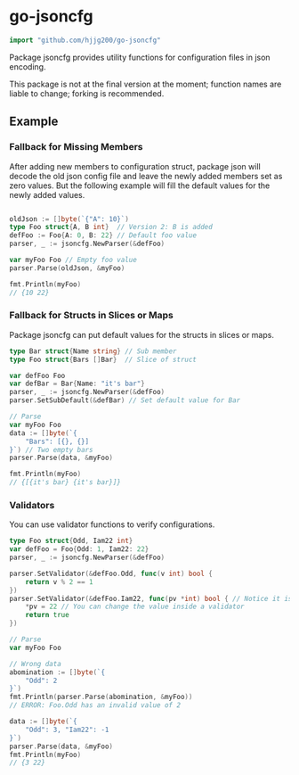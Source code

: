 # go-jsoncfg

```go
import "github.com/hjjg200/go-jsoncfg"
```

Package jsoncfg provides utility functions for configuration files in json encoding.

This package is not at the final version at the moment; function names are liable to change; forking is recommended.

## Example

### Fallback for Missing Members

After adding new members to configuration struct, package json will decode the old json config file and leave the newly added members set as zero values. But the following example will fill the default values for the newly added values.

```go

oldJson := []byte(`{"A": 10}`)
type Foo struct{A, B int}  // Version 2: B is added
defFoo := Foo{A: 0, B: 22} // Default foo value
parser, _ := jsoncfg.NewParser(&defFoo)

var myFoo Foo // Empty foo value
parser.Parse(oldJson, &myFoo)

fmt.Println(myFoo)
// {10 22}

```

### Fallback for Structs in Slices or Maps

Package jsoncfg can put default values for the structs in slices or maps.

```go
type Bar struct{Name string} // Sub member
type Foo struct{Bars []Bar}  // Slice of struct

var defFoo Foo
var defBar = Bar{Name: "it's bar"}
parser, _ := jsoncfg.NewParser(&defFoo)
parser.SetSubDefault(&defBar) // Set default value for Bar

// Parse
var myFoo Foo
data := []byte(`{
    "Bars": [{}, {}]
}`) // Two empty bars
parser.Parse(data, &myFoo)

fmt.Println(myFoo)
// {[{it's bar} {it's bar}]}
```

### Validators

You can use validator functions to verify configurations.

```go
type Foo struct{Odd, Iam22 int}
var defFoo = Foo{Odd: 1, Iam22: 22}
parser, _ := jsoncfg.NewParser(&defFoo)

parser.SetValidator(&defFoo.Odd, func(v int) bool {
    return v % 2 == 1
})
parser.SetValidator(&defFoo.Iam22, func(pv *int) bool { // Notice it is a pointer
    *pv = 22 // You can change the value inside a validator
    return true
})

// Parse
var myFoo Foo

// Wrong data
abomination := []byte(`{
    "Odd": 2
}`)
fmt.Println(parser.Parse(abomination, &myFoo))
// ERROR: Foo.Odd has an invalid value of 2

data := []byte(`{
    "Odd": 3, "Iam22": -1
}`)
parser.Parse(data, &myFoo)
fmt.Println(myFoo)
// {3 22}
```